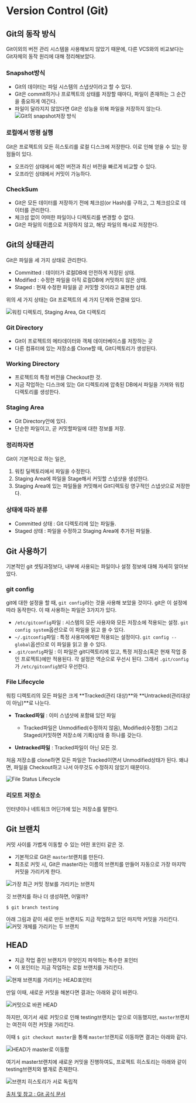 # Version Control (Git)
  
## Git의 동작 방식
Git이외의 버전 관리 시스템을 사용해보지 않았기 때문에, 다른 VCS와의 비교보다는 Git자체의 동작 원리에 대해 정리해보았다.

### Snapshot방식
- Git의 데이터는 파일 시스템의 스냅샷이라고 할 수 있다.
- Git은 commit하거나 프로젝트의 상태를 저장할 때마다, 파일이 존재하는 그 순간을 중요하게 여긴다. 
- 파일이 달라지지 않았다면 Git은 성능을 위해 파일을 저장하지 않는다.
![Git의 snapshot저장 방식](https://git-scm.com/figures/18333fig0105-tn.png)

### 로컬에서 명령 실행
Git은 프로젝트의 모든 히스토리를 로컬 디스크에 저장한다. 이로 인해 얻을 수 있는 장점들이 있다.  

- 오프라인 상태에서 예전 버전과 최신 버전을 빠르게 비교할 수 있다. 
- 오프라인 상태에서 커밋이 가능하다.

### CheckSum
- Git은 모든 데이터를 저장하기 전에 체크섬(or Hash)를 구하고, 그 체크섬으로 데이터를 관리한다. 
- 체크섬 없이 어떠한 파일이나 디렉토리를 변경할 수 없다.
- Git은 파일의 이름으로 저장하지 않고, 해당 파일의 해시로 저장한다.

      
     
       
## Git의 상태관리
Git은 파일을 세 가지 상태로 관리한다.

- Committed : 데이터가 로컬DB에 안전하게 저장된 상태.
- Modified : 수정한 파일을 아직 로컬DB에 커밋하지 않은 상태.
- Staged : 현재 수정한 파일을 곧 커밋할 것이라고 표현한 상태.

위의 세 가지 상태는 Git 프로젝트의 세 가지 단계와 연결돼 있다.

![워킹 디렉토리, Staging Area, Git 디렉토리](https://git-scm.com/figures/18333fig0106-tn.png)

### Git Directory
- Git이 프로젝트의 메타데이터와 객체 데이터베이스를 저장하는 곳
- 다른 컴퓨터에 있는 저장소를 Clone할 때, Git디렉토리가 생성된다.

### Working Directory
- 프로젝트의 특정 버전을 Checkout한 것.
- 지금 작업하는 디스크에 있는 Git 디렉토리에 압축된 DB에서 파일을 가져와 워킹 디렉토리를 생성한다.

### Staging Area
- Git Directory안에 있다.
- 단순한 파일이고, 곧 커밋할파일에 대한 정보를 저장.

### 정리하자면 
Git이 기본적으로 하는 일은,

1. 워킹 딜렉토리에서 파일을 수정한다.
2. Staging Area에 파일을 Stage해서 커밋할 스냅샷을 생성한다.
3. Staging Area에 있는 파일들을 커밋해서 Git디렉토링 영구적인 스냅샷으로 저장한다.

### 상태에 따라 분류
- Committed 상태 : Git 디렉토리에 있는 파일들.
- Staged 상태 : 파일을 수정하고 Staging Area에 추가된 파일들.


## Git 사용하기
기본적인 git 셋팅과정보다, 내부에 사용되는 파일이나 설정 정보에 대해 자세히 알아보았다.
### git config
git에 대한 설정을 할 때, `git config`라는 것을 사용해 보았을 것이다. 
git은 이 설정에 따라 동작한다.
이 때 사용하는 파일은 3가지가 있다.

- `/etc/gitconfig`파일 : 시스템의 모든 사용자와 모든 저장소에 적용되는 설정. `git config system`옵션으로 이 파일을 읽고 쓸 수 있다.
- `~/.gitconfig`파일 : 특정 사용자에게만 적용되는 설정이다. `git config --global`옵션으로 이 파일을 읽고 쓸 수 있다.
- `.git/config`파일 : 이 파일은 git디렉토리에 있고, 특정 저장소(혹은 현재 작업 중인 프로젝트)에만 적용된다. 각 설정은 역순으로 우선시 된다. 그래서 `.git/config`가 `/etc/gitconfig`보다 우선한다.

### File Lifecycle
워킹 디렉토리의 모든 파일은 크게 **Tracked(관리 대상)**와 **Untracked(관리대상이 아님)**로 나눈다.

- **Tracked파일** : 이미 스냅샷에 포함돼 있던 파일
	- Tracked파일은 Unmodified(수정하지 않음), Modified(수정함) 그리고 Staged(커밋하면 저장소에 기록)상태 중 하나를 갖는다.

- **Untracked파일** : Tracked파일이 아닌 모든 것.

처음 저장소를 clone하면 모든 파일은 Tracked이면서 Unmodified상태가 된다. 왜냐면, 파일을 Checkout하고 나서 아무것도 수정하지 않았기 때문이다.

![File Status Lifecycle](https://git-scm.com/figures/18333fig0201-tn.png)

### 리모트 저장소
인터넷이나 네트워크 어딘가에 있는 저장소를 말한다.



## Git 브랜치
커밋 사이를 가볍게 이동할 수 있는 어떤 포인터 같은 것.

- 기본적으로 Git은 `master`브랜치를 만든다.
- 최초로 커밋 시, Git은 master라는 이름의 브랜치를 만들어 자동으로 가장 마지막 커밋을 가리키게 한다.

![가장 최근 커밋 정보를 가리키는 브랜치](https://git-scm.com/figures/18333fig0303-tn.png)

깃 브랜치를 하나 더 생성하면, 어떨까?

`$ git branch testing`

아래 그림과 같이 새로 만든 브랜치도 지금 작업하고 있던 마지막 커밋을 가리킨다.
![커밋 개체를 가리키는 두 브랜치](https://git-scm.com/figures/18333fig0304-tn.png)

## HEAD
- 지금 작업 중인 브랜치가 무엇인지 파악하는 특수한 포인터
- 이 포인터는 지금 작업하는 로컬 브랜치를 가리킨다.

![현재 브랜치를 가리키는 HEAD포인터](https://git-scm.com/figures/18333fig0306-tn.png)

만일 이때, 새로운 커밋을 해본다면 결과는 아래와 같이 바뀐다.

![커밋으로 바뀐 HEAD](https://git-scm.com/figures/18333fig0307-tn.png)

하지만, 여기서 새로 커밋으로 인해 testing브랜치는 앞으로 이동했지만, `master`브랜치는 여전히 이전 커밋을 가리킨다.

이때 `$ git checkout master`을 통해 `master`브랜치로 이동하면 결과는 아래와 같다.

![HEAD가 master로 이동함](https://git-scm.com/figures/18333fig0308-tn.png) 

여기서 master브랜치에 새로운 커밋을 진행하여도, 프로젝트 히스토리는 아래와 같이 testing브랜치와 별개로 존재한다.

![브랜치 히스토리가 서로 독립적](https://git-scm.com/figures/18333fig0309-tn.png)

[출처 및 참고 : Git 공식 문서](https://git-scm.com/book/ko/v1/%EC%8B%9C%EC%9E%91%ED%95%98%EA%B8%B0)
